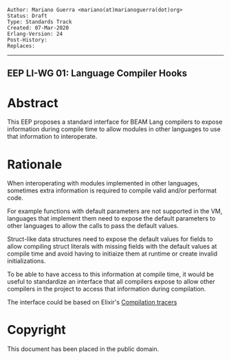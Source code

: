     Author: Mariano Guerra <mariano(at)marianoguerra(dot)org>
    Status: Draft
    Type: Standards Track
    Created: 07-Mar-2020
    Erlang-Version: 24
    Post-History:
    Replaces: 
****
EEP LI-WG 01: Language Compiler Hooks
----



Abstract
========

This EEP proposes a standard interface for BEAM Lang compilers to expose 
information during compile time to allow modules in other languages to
use that information to interoperate.

Rationale
=========

When interoperating with modules implemented in other languages, sometimes
extra information is required to compile valid and/or performat code.

For example functions with default parameters are not supported in the VM,
languages that implement them need to expose the default parameters to other
languages to allow the calls to pass the default values.

Struct-like data structures need to expose the default values for fields to
allow compiling struct literals with missing fields with the default values
at compile time and avoid having to initiaize them at runtime or create
invalid initializations.

To be able to have access to this information at compile time, it would be
useful to standardize an interface that all compilers expose to allow other
compilers in the project to access that information during compilation.

The interface could be based on Elixir's  [Compilation tracers ](https://hexdocs.pm/elixir/Code.html#module-compilation-tracers)

Copyright
=========

This document has been placed in the public domain.



[EmacsVar]: <> "Local Variables:"
[EmacsVar]: <> "mode: indented-text"
[EmacsVar]: <> "indent-tabs-mode: nil"
[EmacsVar]: <> "sentence-end-double-space: t"
[EmacsVar]: <> "fill-column: 70"
[EmacsVar]: <> "coding: utf-8"
[EmacsVar]: <> "End:"
[VimVar]: <> " vim: set fileencoding=utf-8 expandtab shiftwidth=4 softtabstop=4: "
